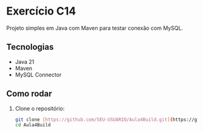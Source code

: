 # Exercício C14

Projeto simples em Java com Maven para testar conexão com MySQL.

## Tecnologias
- Java 21
- Maven
- MySQL Connector

## Como rodar

1. Clone o repositório:
   ```bash
   git clone [https://github.com/SEU-USUARIO/Aula4Build.git](https://github.com/andreaugust0/C14---Engenharia-de-software.git)
   cd Aula4Build
